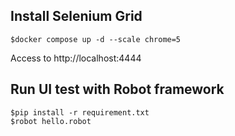 ## Install Selenium Grid
```
$docker compose up -d --scale chrome=5
```

Access to http://localhost:4444


## Run UI test with Robot framework
```
$pip install -r requirement.txt
$robot hello.robot
```